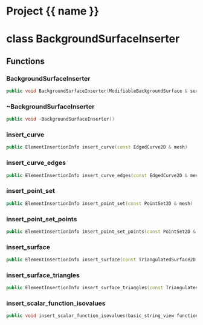 <script setup>
import {useRoute} from 'vitepress'
const {path} = useRoute()
const tokens = path.split('/')
const words = tokens[2].split('-');
for (let i = 0; i < words.length; i++) {
    words[i] = words[i].charAt(0).toUpperCase() + words[i].slice(1);
    words[i] = words[i].replace('geode', 'Geode')
}
const name = words.join('-');
</script>
# Project {{ name }}

# class BackgroundSurfaceInserter


## Functions

### BackgroundSurfaceInserter

```cpp
public void BackgroundSurfaceInserter(ModifiableBackgroundSurface & surface, BackgroundSurfaceBuilder & builder)
```


### ~BackgroundSurfaceInserter

```cpp
public void ~BackgroundSurfaceInserter()
```


### insert_curve

```cpp
public ElementInsertionInfo insert_curve(const EdgedCurve2D & mesh)
```


### insert_curve_edges

```cpp
public ElementInsertionInfo insert_curve_edges(const EdgedCurve2D & mesh, Span edges_ids)
```


### insert_point_set

```cpp
public ElementInsertionInfo insert_point_set(const PointSet2D & mesh)
```


### insert_point_set_points

```cpp
public ElementInsertionInfo insert_point_set_points(const PointSet2D & mesh, Span vertex_ids)
```


### insert_surface

```cpp
public ElementInsertionInfo insert_surface(const TriangulatedSurface2D & mesh)
```


### insert_surface_triangles

```cpp
public ElementInsertionInfo insert_surface_triangles(const TriangulatedSurface2D & mesh, Span triangle_ids)
```


### insert_scalar_function_isovalues

```cpp
public void insert_scalar_function_isovalues(basic_string_view function_name, Span isovalues)
```




